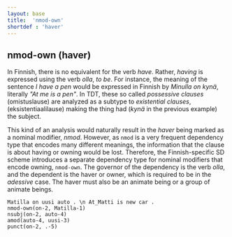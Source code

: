 ```yaml
---
layout: base
title:  'nmod-own'
shortdef : 'haver'
---
```


## nmod-own (haver) <a name="sec-omistus"></a>

In Finnish, there is no equivalent for the verb *have*. Rather, *having* is expressed using the verb *olla*, *to be*. For instance, the meaning of the sentence *I have a pen* would be expressed in Finnish by *Minulla on kynä*, literally *"At me is a pen"*. In TDT, these so called *possessive clauses* (omistuslause)  are analyzed as a subtype to *existential clauses*, (eksistentiaalilause)  making the thing had (*kynä* in the previous example) the subject. 

<!-- TODO For more information on special cases of subjects, see Section [subj-obj](#sec-subj-obj). -->

This kind of an analysis would naturally result in the *haver* being marked as a nominal modifier, *nmod*. However, as `nmod` is a very frequent dependency type that encodes many different meanings, the information that the clause is about having or owning would be lost. Therefore, the Finnish-specific SD scheme introduces a separate dependency type for nominal modifiers that encode owning, `nmod-own`. The governor of the dependency is the verb *olla*, and the dependent is the haver or owner, which is required to be in the *adessive* case. The haver must also be an animate being or a group of animate beings.


<!-- fname:omistus.pdf -->
~~~ sdparse
Matilla on uusi auto . \n At_Matti is new car .
nmod-own(on-2, Matilla-1)
nsubj(on-2, auto-4)
amod(auto-4, uusi-3)
punct(on-2, .-5)
~~~


